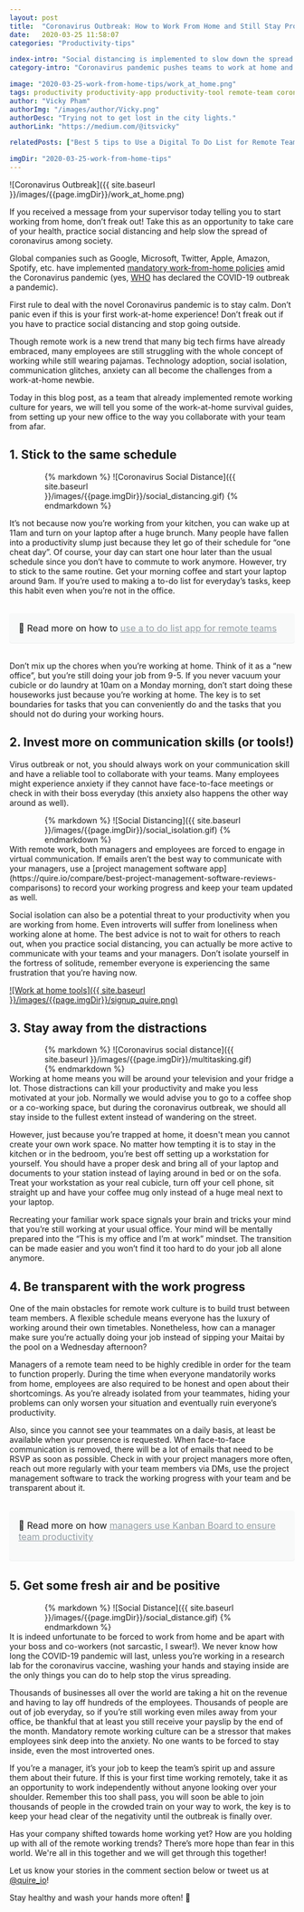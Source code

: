 ```yaml
---
layout: post
title:  "Coronavirus Outbreak: How to Work From Home and Still Stay Productive"
date:   2020-03-25 11:58:07
categories: "Productivity-tips"

index-intro: "Social distancing is implemented to slow down the spread of Coronavirus. Don't freak out if it's your first work-at-home experience, we will tell you the ultimate guides, from setting up your new office to the way you collaborate with your team from afar."
category-intro: "Coronavirus pandemic pushes teams to work at home and practice social distancing. Here are some ultimate tips for you to work from home and still be productive!"

image: "2020-03-25-work-from-home-tips/work_at_home.png"
tags: productivity productivity-app productivity-tool remote-team coronavirus-pandenmic social-distancing social-distance COVID19 working-remotely remote-teams task-management task-management-software project-management-software productivity-tips coronavirus-outbreak coronavirus work-at-home work-from-home corona-news social-distancing
author: "Vicky Pham"
authorImg: "/images/author/Vicky.png"
authorDesc: "Trying not to get lost in the city lights."
authorLink: "https://medium.com/@itsvicky"

relatedPosts: ["Best 5 tips to Use a Digital To Do List for Remote Teams during a Virus Outbreak", "8 Best Tips for Remote Teams to Boost Productivity at Virtual Office", "Busy vs. Productive: 5 Tips to Improve Time Management Skills for Project Managers"]

imgDir: "2020-03-25-work-from-home-tips"
---
```


![Coronavirus Outbreak]({{ site.baseurl }}/images/{{page.imgDir}}/work_at_home.png)

If you received a message from your supervisor today telling you to start working from home, don’t freak out! Take this as an opportunity to take care of your health, practice social distancing and help slow the spread of coronavirus among society. 

Global companies such as Google, Microsoft, Twitter, Apple, Amazon, Spotify, etc. have implemented [mandatory work-from-home policies](https://www.bbc.com/worklife/article/20200312-coronavirus-covid-19-update-work-from-home-in-a-pandemic) amid the Coronavirus pandemic (yes, [WHO](http://www.euro.who.int/en/health-topics/health-emergencies/coronavirus-covid-19/news/news/2020/3/who-announces-covid-19-outbreak-a-pandemic) has declared the COVID-19 outbreak a pandemic).  

First rule to deal with the novel Coronavirus pandemic is to stay calm. Don’t panic even if this is your first work-at-home experience! Don’t freak out if you have to practice social distancing and stop going outside. 

Though remote work is a new trend that many big tech firms have already embraced, many employees are still struggling with the whole concept of working while still wearing pajamas. Technology adoption, social isolation, communication glitches, anxiety can all become the challenges from a work-at-home newbie. 

Today in this blog post, as a team that already implemented remote working culture for years, we will tell you some of the work-at-home survival guides, from setting up your new office to the way you collaborate with your team from afar. 

## 1. Stick to the same schedule
<div style="max-width: 380px; max-height: 333px; margin: 0 auto;">
{% markdown %}
![Coronavirus Social Distance]({{ site.baseurl }}/images/{{page.imgDir}}/social_distancing.gif)
{% endmarkdown %}
</div>

It’s not because now you’re working from your kitchen, you can wake up at 11am and turn on your laptop after a huge brunch. Many people have fallen into a productivity slump just because they let go of their schedule for “one cheat day”. Of course, your day can start one hour later than the usual schedule since you don’t have to commute to work anymore. However, try to stick to the same routine. Get your morning coffee and start your laptop around 9am. If you’re used to making a to-do list for everyday’s tasks, keep this habit even when you’re not in the office. 
<div style="margin: 2em 0 !important; padding: 1em; font-size: 16px; background-color: #f8f9f9; border-radius: 4px; box-shadow: 0 1px 1px rgba(189, 193, 196, 0.25);">
🔖 Read more on how to <a href="https://quire.io/blog/p/to-do-list-tips-remote-teams.html" style="color: #939da4;">use a to do list app for remote teams</a>
</div>

Don’t mix up the chores when you’re working at home. Think of it as a “new office”, but you’re still doing your job from 9-5. If you never vacuum your cubicle or do laundry at 10am on a Monday morning, don’t start doing these houseworks just because you’re working at home. The key is to set boundaries for tasks that you can conveniently do and the tasks that you should not do during your working hours. 

## 2. Invest more on communication skills (or tools!)

Virus outbreak or not, you should always work on your communication skill and have a reliable tool to collaborate with your teams. Many employees might experience anxiety if they cannot have face-to-face meetings or check in with their boss everyday (this anxiety also happens the other way around as well). 

<div style="max-width: 380px; max-height: 333px; margin: 0 auto;">
{% markdown %}
![Social Distancing]({{ site.baseurl }}/images/{{page.imgDir}}/social_isolation.gif)
{% endmarkdown %}
</div>
With remote work, both managers and employees are forced to engage in virtual communication. If emails aren’t the best way to communicate with your managers, use a [project management software app](https://quire.io/compare/best-project-management-software-reviews-comparisons) to record your working progress and keep your team updated as well. 

Social isolation can also be a potential threat to your productivity when you are working from home. Even introverts will suffer from loneliness when working alone at home. The best advice is not to wait for others to reach out, when you practice social distancing, you can actually be more active to communicate with your teams and your managers. Don’t isolate yourself in the fortress of solitude, remember everyone is experiencing the same frustration that you’re having now. 

[![Work at home tools]({{ site.baseurl }}/images/{{page.imgDir}}/signup_quire.png)](https://bit.ly/38mUj9f)

## 3. Stay away from the distractions 

<div style="max-width: 380px; max-height: 333px; margin: 0 auto;">
{% markdown %}
![Coronavirus social distance]({{ site.baseurl }}/images/{{page.imgDir}}/multitasking.gif)
{% endmarkdown %}
</div>
Working at home means you will be around your television and your fridge a lot. Those distractions can kill your productivity and make you less motivated at your job. Normally we would advise you to go to a coffee shop or a co-working space, but during the coronavirus outbreak, we should all stay inside to the fullest extent instead of wandering on the street. 

However, just because you’re trapped at home, it doesn't mean you cannot create your own work space. No matter how tempting it is to stay in the kitchen or in the bedroom, you’re best off setting up a workstation for yourself. You should have a proper desk and bring all of your laptop and documents to your station instead of laying around in bed or on the sofa. Treat your workstation as your real cubicle, turn off your cell phone, sit straight up and have your coffee mug only instead of a huge meal next to your laptop. 

Recreating your familiar work space signals your brain and tricks your mind that you’re still working at your usual office. Your mind will be mentally prepared into the “This is my office and I’m at work” mindset. The transition can be made easier and you won’t find it too hard to do your job all alone anymore. 

## 4. Be transparent with the work progress

One of the main obstacles for remote work culture is to build trust between team members. A flexible schedule means everyone has the luxury of working around their own timetables. Nonetheless, how can a manager make sure you’re actually doing your job instead of sipping your Maitai by the pool on a Wednesday afternoon? 

Managers of a remote team need to be highly credible in order for the team to function properly. During the time when everyone mandatorily works from home, employees are also required to be honest and open about their shortcomings. As you’re already isolated from your teammates, hiding your problems can only worsen your situation and eventually ruin everyone’s productivity. 

Also, since you cannot see your teammates on a daily basis, at least be available when your presence is requested. When face-to-face communication is removed, there will be a lot of emails that need to be RSVP as soon as possible. Check in with your project managers more often, reach out more regularly with your team members via DMs, use the project management software to track the working progress with your team and be transparent about it.<div style="margin: 2em 0 !important; padding: 1em; font-size: 16px; background-color: #f8f9f9; border-radius: 4px; box-shadow: 0 1px 1px rgba(189, 193, 196, 0.25);">
🔖 Read more on how <a href="https://quire.io/blog/p/To-Do-List-and-Kanban-What-Project-Management-Did-Wrong.html" style="color: #939da4;">managers use Kanban Board to ensure team productivity</a>
</div>  

## 5. Get some fresh air and be positive 

<div style="max-width: 380px; max-height: 333px; margin: 0 auto;">
{% markdown %}
![Social Distance]({{ site.baseurl }}/images/{{page.imgDir}}/social_distance.gif)
{% endmarkdown %}
</div>
It is indeed unfortunate to be forced to work from home and be apart with your boss and co-workers (not sarcastic, I swear!). We never know how long the COVID-19 pandemic will last, unless you’re working in a research lab for the coronavirus vaccine, washing your hands and staying inside are the only things you can do to help stop the virus spreading.

Thousands of businesses all over the world are taking a hit on the revenue and having to lay off hundreds of the employees. Thousands of people are out of job everyday, so if you’re still working even miles away from your office, be thankful that at least you still receive your payslip by the end of the month. Mandatory remote working culture can be a stressor that makes employees sink deep into the anxiety. No one wants to be forced to stay inside, even the most introverted ones. 

If you’re a manager, it’s your job to keep the team’s spirit up and assure them about their future. If this is your first time working remotely, take it as an opportunity to work independently without anyone looking over your shoulder. Remember this too shall pass, you will soon be able to join thousands of people in the crowded train on your way to work, the key is to keep your head clear of the negativity until the outbreak is finally over. 

Has your company shifted towards home working yet? How are you holding up with all of the remote working trends? There’s more hope than fear in this world. We're all in this together and we will get through this together! 

Let us know your stories  in the comment section below or tweet us at [@quire_io](https://twitter.com/quire_io)! 

Stay healthy and wash your hands more often! 👏

[jekyll]:      http://jekyllrb.com
[jekyll-gh]:   https://github.com/jekyll/jekyll
[jekyll-help]: https://github.com/jekyll/jekyll-help